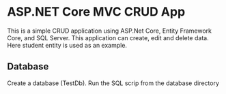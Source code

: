 # ASP.NET Core MVC CRUD App
This is a simple CRUD application using ASP.Net Core, Entity Framework Core, and SQL Server. This application can create, edit and delete data. Here student entity is used as an example.
## Database
Create a database (TestDb). Run the SQL scrip from the database directory
